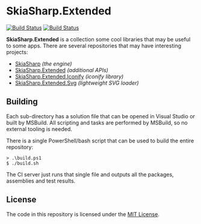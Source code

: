 # SkiaSharp.Extended

[![Build Status](https://devdiv.visualstudio.com/DevDiv/_apis/build/status/Xamarin/Components/SkiaSharp.Extended?branchName=master)](https://devdiv.visualstudio.com/DevDiv/_build/latest?definitionId=10846&branchName=master)  [![Build Status](https://dev.azure.com/SkiaSharp/SkiaSharp/_apis/build/status/SkiaSharp.Extended%20(Public)?branchName=master)](https://dev.azure.com/SkiaSharp/SkiaSharp/_build/latest?definitionId=4&branchName=master)

**SkiaSharp.Extended** is a collection some cool libraries that may be
useful to some apps. There are several repositories that may have
interesting projects:

 - [SkiaSharp][skiasharp] _(the engine)_
 - [SkiaSharp.Extended][extended] _(additional APIs)_
 - [SkiaSharp.Extended.Iconify][iconify] _(iconify library)_
 - [SkiaSharp.Extended.Svg][svg] _(lightweight SVG loader)_

## Building

Each sub-directory has a solution file that can be opened in Visual Studio or
built by MSBuild. All scripting and tasks are performed by MSBuild, so no
external tooling is needed.

There is a single PowerShell/bash script that can be used to build the entire
repository:

    > .\build.ps1
    $ ./build.sh

The CI server just runs that single file and outputs all the packages,
assemblies and test results.

## License

The code in this repository is licensed under the [MIT License][license].

[license]: https://github.com/mono/SkiaSharp.Extended/blob/master/LICENSE
[netcore]: https://www.microsoft.com/net/core

[skiasharp]: https://github.com/mono/SkiaSharp
[extended]: https://github.com/mono/SkiaSharp.Extended/tree/master/SkiaSharp.Extended
[iconify]: https://github.com/mono/SkiaSharp.Extended/tree/master/SkiaSharp.Extended.Iconify
[svg]: https://github.com/mono/SkiaSharp.Extended/tree/master/SkiaSharp.Extended.Svg
